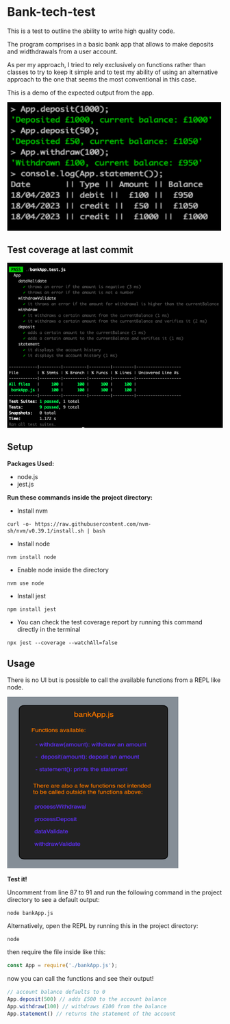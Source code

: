 # Bank-tech-test

This is a test to outline the ability to write high quality code.

The program comprises in a basic bank app that allows to make deposits and widthdrawals from a user account. 

As per my approach, I tried to rely exclusively on functions rather than classes to try to keep it simple and to test my ability of using an alternative approach to the one that seems the most conventional in this case.

This is a demo of the expected output from the app.

<img src="https://github.com/francescoGuglielmi/Bank-tech-test/blob/main/public/app_in_use.png" width="500" height="300">

## Test coverage at last commit

 ![Test coverage](https://github.com/francescoGuglielmi/Bank-tech-test/blob/main/public/test_coverage.png)

## Setup

**Packages Used:**

- node.js 
- jest.js

**Run these commands inside the project directory:**

- Install nvm

```
curl -o- https://raw.githubusercontent.com/nvm-sh/nvm/v0.39.1/install.sh | bash
```

- Install node 

```
nvm install node
```

- Enable node inside the directory

```
nvm use node
```

- Install jest

```
npm install jest
```

- You can check the test coverage report by running this command directly in the terminal

```
npx jest --coverage --watchAll=false
```

## Usage

There is no UI but is possible to call the available functions from a REPL like node.

 <img src="https://github.com/francescoGuglielmi/Bank-tech-test/blob/main/public/diagram.png" width="400" height="400" alt="preview of the application"> 

 **Test it!**

 Uncomment from line 87 to 91 and run the following command in the project directory to see a default output:

 ```
 node bankApp.js 
 ```

 Alternatively, open the REPL by running this in the project directory:

 ```
 node
 ```

 then require the file inside like this:

 ```javascript
 const App = require('./bankApp.js');
 ```

now you can call the functions and see their output!

```javascript
// account balance defaults to 0
App.deposit(500) // adds £500 to the account balance
App.withdraw(100) // withdraws £100 from the balance
App.statement() // returns the statement of the account
```


